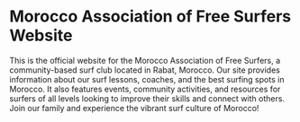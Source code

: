 # Morocco Association of Free Surfers Website

This is the official website for the Morocco Association of Free Surfers, a community-based surf club located in Rabat, Morocco. Our site provides information about our surf lessons, coaches, and the best surfing spots in Morocco. It also features events, community activities, and resources for surfers of all levels looking to improve their skills and connect with others. Join our family and experience the vibrant surf culture of Morocco!
